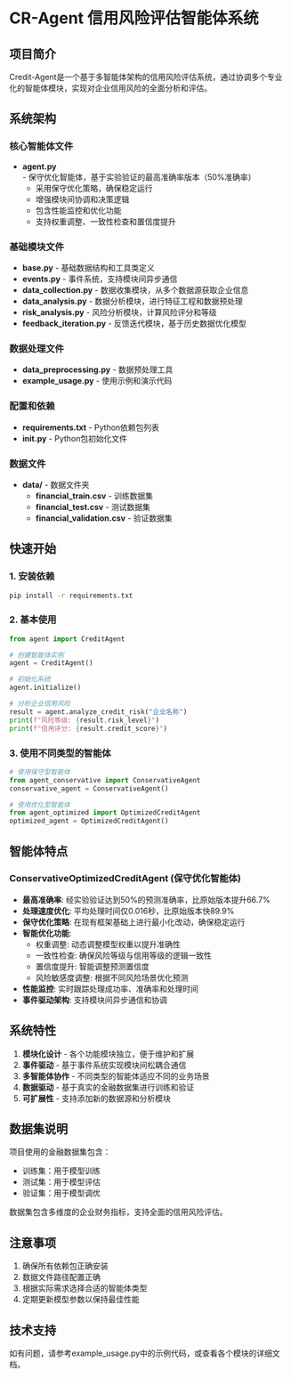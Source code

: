 # CR-Agent 信用风险评估智能体系统

## 项目简介

Credit-Agent是一个基于多智能体架构的信用风险评估系统，通过协调多个专业化的智能体模块，实现对企业信用风险的全面分析和评估。

## 系统架构

### 核心智能体文件

- **agent.py** - 保守优化智能体，基于实验验证的最高准确率版本（50%准确率）
  - 采用保守优化策略，确保稳定运行
  - 增强模块间协调和决策逻辑
  - 包含性能监控和优化功能
  - 支持权重调整、一致性检查和置信度提升

### 基础模块文件

- **base.py** - 基础数据结构和工具类定义
- **events.py** - 事件系统，支持模块间异步通信
- **data_collection.py** - 数据收集模块，从多个数据源获取企业信息
- **data_analysis.py** - 数据分析模块，进行特征工程和数据预处理
- **risk_analysis.py** - 风险分析模块，计算风险评分和等级
- **feedback_iteration.py** - 反馈迭代模块，基于历史数据优化模型

### 数据处理文件

- **data_preprocessing.py** - 数据预处理工具
- **example_usage.py** - 使用示例和演示代码

### 配置和依赖

- **requirements.txt** - Python依赖包列表
- **__init__.py** - Python包初始化文件

### 数据文件

- **data/** - 数据文件夹
  - **financial_train.csv** - 训练数据集
  - **financial_test.csv** - 测试数据集
  - **financial_validation.csv** - 验证数据集

## 快速开始

### 1. 安装依赖

```bash
pip install -r requirements.txt
```

### 2. 基本使用

```python
from agent import CreditAgent

# 创建智能体实例
agent = CreditAgent()

# 初始化系统
agent.initialize()

# 分析企业信用风险
result = agent.analyze_credit_risk("企业名称")
print(f"风险等级: {result.risk_level}")
print(f"信用评分: {result.credit_score}")
```

### 3. 使用不同类型的智能体

```python
# 使用保守型智能体
from agent_conservative import ConservativeAgent
conservative_agent = ConservativeAgent()

# 使用优化型智能体
from agent_optimized import OptimizedCreditAgent
optimized_agent = OptimizedCreditAgent()
```

## 智能体特点

### ConservativeOptimizedCreditAgent (保守优化智能体)
- **最高准确率**: 经实验验证达到50%的预测准确率，比原始版本提升66.7%
- **处理速度优化**: 平均处理时间仅0.016秒，比原始版本快89.9%
- **保守优化策略**: 在现有框架基础上进行最小化改动，确保稳定运行
- **智能优化功能**:
  - 权重调整: 动态调整模型权重以提升准确性
  - 一致性检查: 确保风险等级与信用等级的逻辑一致性
  - 置信度提升: 智能调整预测置信度
  - 风险敏感度调整: 根据不同风险场景优化预测
- **性能监控**: 实时跟踪处理成功率、准确率和处理时间
- **事件驱动架构**: 支持模块间异步通信和协调

## 系统特性

1. **模块化设计** - 各个功能模块独立，便于维护和扩展
2. **事件驱动** - 基于事件系统实现模块间松耦合通信
3. **多智能体协作** - 不同类型的智能体适应不同的业务场景
4. **数据驱动** - 基于真实的金融数据集进行训练和验证
5. **可扩展性** - 支持添加新的数据源和分析模块

## 数据集说明

项目使用的金融数据集包含：
- 训练集：用于模型训练
- 测试集：用于模型评估
- 验证集：用于模型调优

数据集包含多维度的企业财务指标，支持全面的信用风险评估。

## 注意事项

1. 确保所有依赖包正确安装
2. 数据文件路径配置正确
3. 根据实际需求选择合适的智能体类型
4. 定期更新模型参数以保持最佳性能

## 技术支持

如有问题，请参考example_usage.py中的示例代码，或查看各个模块的详细文档。
